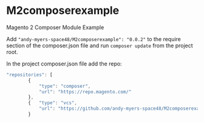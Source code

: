 # M2composerexample
Magento 2 Composer Module Example

Add `"andy-myers-space48/M2composerexample": "0.0.2"` to the require section of the composer.json file and run `composer update` from the project root.


In the project composer.json file add the repo:

```javascript
"repositories": [
        {
            "type": "composer",
            "url": "https://repo.magento.com/"
        },
        {   "type": "vcs", 
            "url": "https://github.com/andy-myers-space48/M2composerexample" 
        }
```
